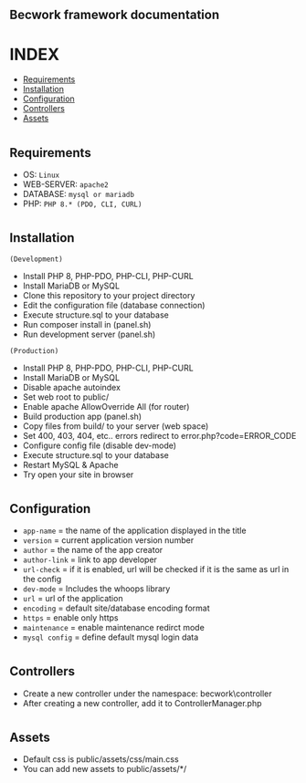 ## Becwork framework documentation

# INDEX
- <a href="#requirements">Requirements</a>
- <a href="#installation">Installation</a>
- <a href="#configuration">Configuration</a>
- <a href="#controllers">Controllers</a>
- <a href="#assets">Assets</a>

# <h2 id="requirements">Requirements</h2>
- OS: ``Linux``
- WEB-SERVER: ``apache2``
- DATABASE: ``mysql or mariadb``
- PHP: ``PHP 8.* (PDO, CLI, CURL)``

# <h2 id="installation">Installation</h2>
``(Development)``
- Install PHP 8, PHP-PDO, PHP-CLI, PHP-CURL
- Install MariaDB or MySQL
- Clone this repository to your project directory
- Edit the configuration file (database connection)
- Execute structure.sql to your database
- Run composer install in (panel.sh)
- Run development server (panel.sh)

``(Production)``
- Install PHP 8, PHP-PDO, PHP-CLI, PHP-CURL
- Install MariaDB or MySQL
- Disable apache autoindex
- Set web root to public/
- Enable apache AllowOverride All (for router)
- Build production app (panel.sh)
- Copy files from build/ to your server (web space)
- Set 400, 403, 404, etc.. errors redirect to error.php?code=ERROR_CODE
- Configure config file (disable dev-mode)
- Execute structure.sql to your database
- Restart MySQL & Apache
- Try open your site in browser

# <h2 id="configuration">Configuration</h2>
- ``app-name`` = the name of the application displayed in the title
- ``version`` = current application version number
- ``author`` = the name of the app creator
- ``author-link`` = link to app developer
- ``url-check`` = if it is enabled, url will be checked if it is the same as url in the config
- ``dev-mode`` = Includes the whoops library
- ``url`` = url of the application 
- ``encoding`` = default site/database encoding format
- ``https`` = enable only https
- ``maintenance`` = enable maintenance redirct mode
- ``mysql config`` = define default mysql login data

# <h2 id="controllers">Controllers</h2>
- Create a new controller under the namespace: becwork\controller
- After creating a new controller, add it to ControllerManager.php

# <h2 id="assets">Assets</h2>
- Default css is public/assets/css/main.css
- You can add new assets to public/assets/*/